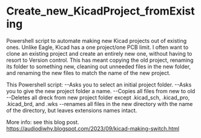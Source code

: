 # Create_new_KicadProject_fromExisting
Powershell script to automate making new Kicad projects out of existing ones.
Unlike Eagle, Kicad has a one project/one PCB limit.
I often want to clone an existing project and create an entirely new one, without having to resort to Version control.
This has meant copying the old project, renaming its folder to something new, cleaning out unneeded files in the new folder, and renaming the new files to match the name of the new project.

This Powershell script:
--Asks you to select an initial project folder.
--Asks you to give the new project folder a name.
--Copies all files from new to old
--Deletes all dreck from new project folder except .kicad_sch, .kicad_pro, .kicad_brd, and .wks
--renames all files in the new directory with the name of the directory, but leaves extensions names intact.

More info: see this blog post. https://audiodiwhy.blogspot.com/2023/09/kicad-making-switch.html
